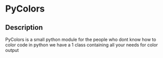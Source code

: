 # PyColors

## Description

PyColors is a small python module for the people who
dont know how to color code in python we have a 1 class containing
all your needs for color output
